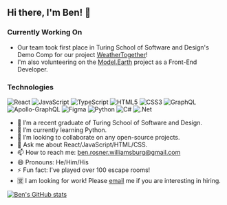 ## Hi there, I'm Ben! 👋


### Currently Working On
* Our team took first place in Turing School of Software and Design's Demo Comp for our project [WeatherTogether](https://weather-together.github.io/weather1-fe)!
* I'm also volunteering on the [Model.Earth](https://model.earth/) project as a Front-End Developer.

### Technologies

![React](https://img.shields.io/badge/react-%2320232a.svg?style=for-the-badge&logo=react&logoColor=%2361DAFB)
![JavaScript](https://img.shields.io/badge/javascript-%23323330.svg?style=for-the-badge&logo=javascript&logoColor=%23F7DF1E)
![TypeScript](https://img.shields.io/badge/typescript-%23007ACC.svg?style=for-the-badge&logo=typescript&logoColor=white)
![HTML5](https://img.shields.io/badge/html5-%23E34F26.svg?style=for-the-badge&logo=html5&logoColor=white)
![CSS3](https://img.shields.io/badge/css3-%231572B6.svg?style=for-the-badge&logo=css3&logoColor=white)
![GraphQL](https://img.shields.io/badge/-GraphQL-E10098?style=for-the-badge&logo=graphql&logoColor=white)
![Apollo-GraphQL](https://img.shields.io/badge/-ApolloGraphQL-311C87?style=for-the-badge&logo=apollo-graphql)
![Figma](https://img.shields.io/badge/figma-black.svg?style=for-the-badge&logo=figma&logoColor=orange)
![Python](https://img.shields.io/badge/python-blue.svg?style=for-the-badge&logo=python&logoColor=yellow)
![C#](https://img.shields.io/badge/c%23-%23239120.svg?style=for-the-badge&logo=csharp&logoColor=white)
![.Net](https://img.shields.io/badge/.NET-5C2D91?style=for-the-badge&logo=.net&logoColor=white)

- 🔭 I’m a recent graduate of Turing School of Software and Design.
- 🌱 I’m currently learning Python.
- 👯 I’m looking to collaborate on any open-source projects.
- 💬 Ask me about React/JavaScript/HTML/CSS.
- 📫 How to reach me: ben.rosner.williamsburg@gmail.com
- 😄 Pronouns: He/Him/His
- ⚡ Fun fact: I've played over 100 escape rooms!
- 🈺 I am looking for work! Please [email](mailto:ben.rosner.williamsburg@gmail.com) me if you are interesting in hiring.

[![Ben's GitHub stats](https://github-readme-stats.vercel.app/api?username=ben-rosner-williamsburg)](https://github.com/anuraghazra/github-readme-stats)

